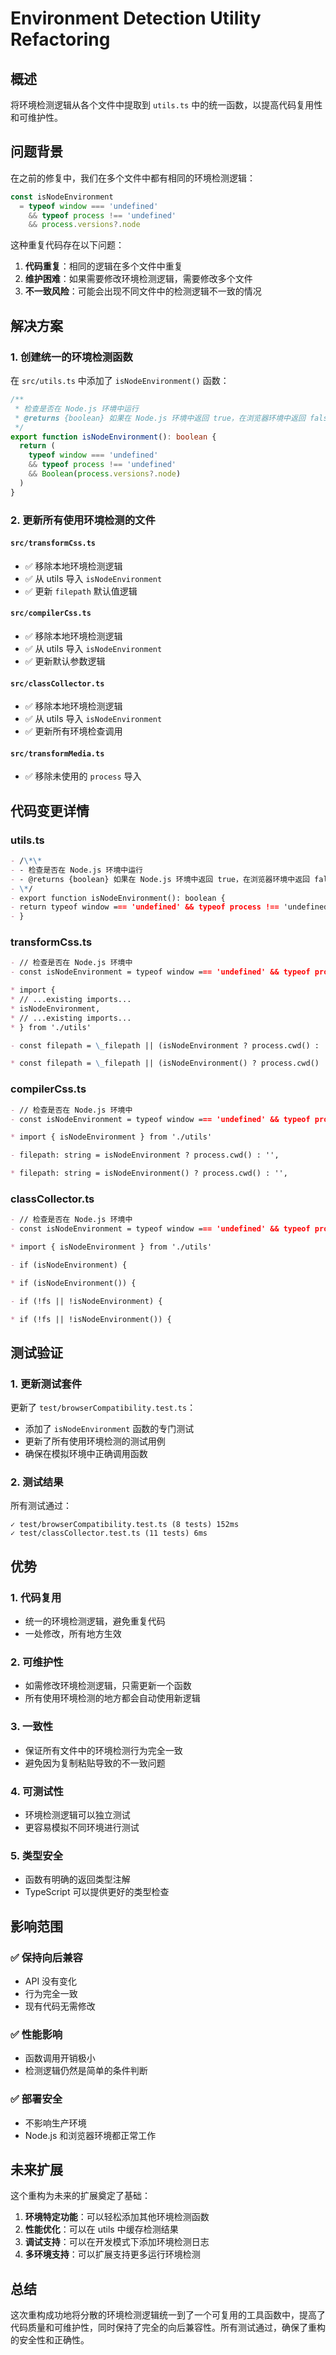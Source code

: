 # Environment Detection Utility Refactoring

## 概述

将环境检测逻辑从各个文件中提取到 `utils.ts` 中的统一函数，以提高代码复用性和可维护性。

## 问题背景

在之前的修复中，我们在多个文件中都有相同的环境检测逻辑：

```typescript
const isNodeEnvironment
  = typeof window === 'undefined'
    && typeof process !== 'undefined'
    && process.versions?.node
```

这种重复代码存在以下问题：

1. **代码重复**：相同的逻辑在多个文件中重复
2. **维护困难**：如果需要修改环境检测逻辑，需要修改多个文件
3. **不一致风险**：可能会出现不同文件中的检测逻辑不一致的情况

## 解决方案

### 1. 创建统一的环境检测函数

在 `src/utils.ts` 中添加了 `isNodeEnvironment()` 函数：

```typescript
/**
 * 检查是否在 Node.js 环境中运行
 * @returns {boolean} 如果在 Node.js 环境中返回 true，在浏览器环境中返回 false
 */
export function isNodeEnvironment(): boolean {
  return (
    typeof window === 'undefined'
    && typeof process !== 'undefined'
    && Boolean(process.versions?.node)
  )
}
```

### 2. 更新所有使用环境检测的文件

#### `src/transformCss.ts`

- ✅ 移除本地环境检测逻辑
- ✅ 从 utils 导入 `isNodeEnvironment`
- ✅ 更新 `filepath` 默认值逻辑

#### `src/compilerCss.ts`

- ✅ 移除本地环境检测逻辑
- ✅ 从 utils 导入 `isNodeEnvironment`
- ✅ 更新默认参数逻辑

#### `src/classCollector.ts`

- ✅ 移除本地环境检测逻辑
- ✅ 从 utils 导入 `isNodeEnvironment`
- ✅ 更新所有环境检查调用

#### `src/transformMedia.ts`

- ✅ 移除未使用的 `process` 导入

## 代码变更详情

### utils.ts

```md
- /\*\*
- - 检查是否在 Node.js 环境中运行
- - @returns {boolean} 如果在 Node.js 环境中返回 true，在浏览器环境中返回 false
- \*/
- export function isNodeEnvironment(): boolean {
- return typeof window === 'undefined' && typeof process !== 'undefined' && Boolean(process.versions?.node)
- }
```

### transformCss.ts

```md
- // 检查是否在 Node.js 环境中
- const isNodeEnvironment = typeof window === 'undefined' && typeof process !== 'undefined' && process.versions?.node

* import {
* // ...existing imports...
* isNodeEnvironment,
* // ...existing imports...
* } from './utils'

- const filepath = \_filepath || (isNodeEnvironment ? process.cwd() : '')

* const filepath = \_filepath || (isNodeEnvironment() ? process.cwd() : '')
```

### compilerCss.ts

```md
- // 检查是否在 Node.js 环境中
- const isNodeEnvironment = typeof window === 'undefined' && typeof process !== 'undefined' && process.versions?.node

* import { isNodeEnvironment } from './utils'

- filepath: string = isNodeEnvironment ? process.cwd() : '',

* filepath: string = isNodeEnvironment() ? process.cwd() : '',
```

### classCollector.ts

```md
- // 检查是否在 Node.js 环境中
- const isNodeEnvironment = typeof window === 'undefined' && typeof process !== 'undefined' && process.versions?.node

* import { isNodeEnvironment } from './utils'

- if (isNodeEnvironment) {

* if (isNodeEnvironment()) {

- if (!fs || !isNodeEnvironment) {

* if (!fs || !isNodeEnvironment()) {
```

## 测试验证

### 1. 更新测试套件

更新了 `test/browserCompatibility.test.ts`：

- 添加了 `isNodeEnvironment` 函数的专门测试
- 更新了所有使用环境检测的测试用例
- 确保在模拟环境中正确调用函数

### 2. 测试结果

所有测试通过：

```
✓ test/browserCompatibility.test.ts (8 tests) 152ms
✓ test/classCollector.test.ts (11 tests) 6ms
```

## 优势

### 1. **代码复用**

- 统一的环境检测逻辑，避免重复代码
- 一处修改，所有地方生效

### 2. **可维护性**

- 如需修改环境检测逻辑，只需更新一个函数
- 所有使用环境检测的地方都会自动使用新逻辑

### 3. **一致性**

- 保证所有文件中的环境检测行为完全一致
- 避免因为复制粘贴导致的不一致问题

### 4. **可测试性**

- 环境检测逻辑可以独立测试
- 更容易模拟不同环境进行测试

### 5. **类型安全**

- 函数有明确的返回类型注解
- TypeScript 可以提供更好的类型检查

## 影响范围

### ✅ 保持向后兼容

- API 没有变化
- 行为完全一致
- 现有代码无需修改

### ✅ 性能影响

- 函数调用开销极小
- 检测逻辑仍然是简单的条件判断

### ✅ 部署安全

- 不影响生产环境
- Node.js 和浏览器环境都正常工作

## 未来扩展

这个重构为未来的扩展奠定了基础：

1. **环境特定功能**：可以轻松添加其他环境检测函数
2. **性能优化**：可以在 utils 中缓存检测结果
3. **调试支持**：可以在开发模式下添加环境检测日志
4. **多环境支持**：可以扩展支持更多运行环境检测

## 总结

这次重构成功地将分散的环境检测逻辑统一到了一个可复用的工具函数中，提高了代码质量和可维护性，同时保持了完全的向后兼容性。所有测试通过，确保了重构的安全性和正确性。
